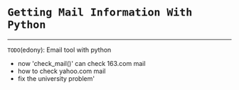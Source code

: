 # `Getting Mail Information With Python`
------
`TODO`(edony): Email tool with python
* now 'check_mail()' can check 163.com mail
* how to check yahoo.com mail
* fix the university problem'
